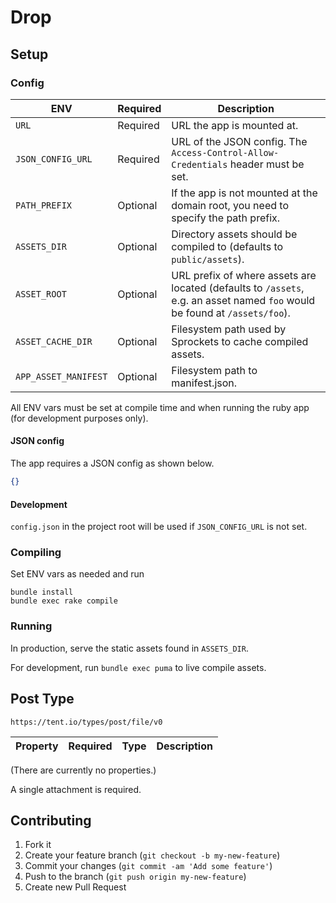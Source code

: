 # Drop

## Setup

### Config

ENV                  | Required | Description
-----------------    | -------- | -----------
`URL`                | Required | URL the app is mounted at.
`JSON_CONFIG_URL`    | Required | URL of the JSON config. The `Access-Control-Allow-Credentials` header must be set.
`PATH_PREFIX`        | Optional | If the app is not mounted at the domain root, you need to specify the path prefix.
`ASSETS_DIR`         | Optional | Directory assets should be compiled to (defaults to `public/assets`).
`ASSET_ROOT`         | Optional | URL prefix of where assets are located (defaults to `/assets`, e.g. an asset named `foo` would be found at `/assets/foo`).
`ASSET_CACHE_DIR`    | Optional | Filesystem path used by Sprockets to cache compiled assets.
`APP_ASSET_MANIFEST` | Optional | Filesystem path to manifest.json.

All ENV vars must be set at compile time and when running the ruby app (for development purposes only).

#### JSON config

The app requires a JSON config as shown below.

```json
{}
```

#### Development

`config.json` in the project root will be used if `JSON_CONFIG_URL` is not set.

### Compiling

Set ENV vars as needed and run

```
bundle install
bundle exec rake compile
```

### Running

In production, serve the static assets found in `ASSETS_DIR`.

For development, run `bundle exec puma` to live compile assets.

## Post Type

`https://tent.io/types/post/file/v0`

Property | Required | Type   | Description
-------- | -------- | ------ | -----------

(There are currently no properties.)

A single attachment is required.

## Contributing

1. Fork it
2. Create your feature branch (`git checkout -b my-new-feature`)
3. Commit your changes (`git commit -am 'Add some feature'`)
4. Push to the branch (`git push origin my-new-feature`)
5. Create new Pull Request
